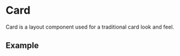 <script setup>
  import Vue from './vue.md';
  import React from './react.md';
  import Elements from './elements.md';
</script>

# Card

Card is a layout component used for a traditional card look and feel.

<components-status react='released' vue='released' elements='released' />

## Example

<theme-switcher />

<card-example />

<tabs-content>
  <template #usage>
  </template>
  <template #react>
   <react />
  </template>
  <template #vue>
    <vue />
  </template>
  <template #elements>
    <elements />
  </template>
</tabs-content>